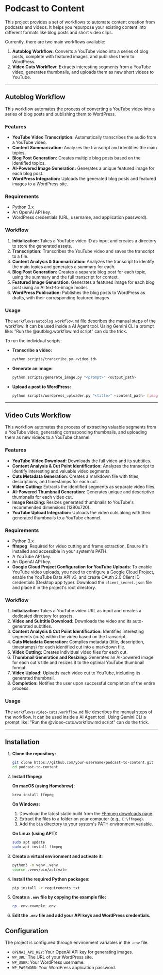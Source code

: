 # Podcast to Content

This project provides a set of workflows to automate content creation from podcasts and videos. It helps you repurpose your existing content into different formats like blog posts and short video clips.

Currently, there are two main workflows available:

1.  **Autoblog Workflow:** Converts a YouTube video into a series of blog posts, complete with featured images, and publishes them to WordPress.
2.  **Video Cuts Workflow:** Extracts interesting segments from a YouTube video, generates thumbnails, and uploads them as new short videos to YouTube.

---

## Autoblog Workflow

This workflow automates the process of converting a YouTube video into a series of blog posts and publishing them to WordPress.

### Features

-   **YouTube Video Transcription:** Automatically transcribes the audio from a YouTube video.
-   **Content Summarization:** Analyzes the transcript and identifies the main topics.
-   **Blog Post Generation:** Creates multiple blog posts based on the identified topics.
-   **AI-Powered Image Generation:** Generates a unique featured image for each blog post.
-   **WordPress Integration:** Uploads the generated blog posts and featured images to a WordPress site.

### Requirements

-   Python 3.x
-   An OpenAI API key.
-   WordPress credentials (URL, username, and application password).

### Workflow

1.  **Initialization:** Takes a YouTube video ID as input and creates a directory to store the generated assets.
2.  **Transcription:** Transcribes the YouTube video and saves the transcript to a file.
3.  **Content Analysis & Summarization:** Analyzes the transcript to identify the main topics and generates a summary for each.
4.  **Blog Post Generation:** Creates a separate blog post for each topic, using the summary and the full transcript for context.
5.  **Featured Image Generation:** Generates a featured image for each blog post using an AI text-to-image model.
6.  **WordPress Publication:** Publishes the blog posts to WordPress as drafts, with their corresponding featured images.

### Usage

The `workflows/autoblog.workflow.md` file describes the manual steps of the workflow. It can be used inside a AI Agent tool. Using Gemini CLI a prompt like: "Run the @autblog.workflow.md script" can do the trick.

To run the individual scripts:

-   **Transcribe a video:**
    ```bash
    python scripts/transcribe.py <video_id>
    ```
-   **Generate an image:**
    ```bash
    python scripts/generate_image.py "<prompt>" <output_path>
    ```
-   **Upload a post to WordPress:**
    ```bash
    python scripts/wordpress_uploader.py "<title>" <content_path> [image_path]
    ```

---

## Video Cuts Workflow

This workflow automates the process of extracting valuable segments from a YouTube video, generating corresponding thumbnails, and uploading them as new videos to a YouTube channel.

### Features

-   **YouTube Video Download:** Downloads the full video and its subtitles.
-   **Content Analysis & Cut Point Identification:** Analyzes the transcript to identify interesting and valuable video segments.
-   **Cuts Metadata Generation:** Creates a markdown file with titles, descriptions, and timestamps for each cut.
-   **Video Cutting:** Extracts the identified segments as separate video files.
-   **AI-Powered Thumbnail Generation:** Generates unique and descriptive thumbnails for each video cut.
-   **Image Resizing:** Resizes generated thumbnails to YouTube's recommended dimensions (1280x720).
-   **YouTube Upload Integration:** Uploads the video cuts along with their generated thumbnails to a YouTube channel.

### Requirements

-   Python 3.x
-   **ffmpeg**: Required for video cutting and frame extraction. Ensure it's installed and accessible in your system's PATH.
-   A YouTube API key.
-   An OpenAI API key.
-   **Google Cloud Project Configuration for YouTube Uploads**:
    To enable YouTube video uploads, you need to configure a Google Cloud Project, enable the YouTube Data API v3, and create OAuth 2.0 Client ID credentials (Desktop app type). Download the `client_secret.json` file and place it in the project's root directory.

### Workflow

1.  **Initialization:** Takes a YouTube video URL as input and creates a dedicated directory for assets.
2.  **Video and Subtitle Download:** Downloads the video and its auto-generated subtitles.
3.  **Content Analysis & Cut Point Identification:** Identifies interesting segments (cuts) within the video based on the transcript.
4.  **Cuts Metadata Generation:** Compiles metadata (title, description, timestamps) for each identified cut into a markdown file.
5.  **Video Cutting:** Creates individual video files for each cut.
6.  **Thumbnail Generation and Resizing:** Generates an AI-powered image for each cut's title and resizes it to the optimal YouTube thumbnail format.
7.  **Video Upload:** Uploads each video cut to YouTube, including its generated thumbnail.
8.  **Completion:** Notifies the user upon successful completion of the entire process.

### Usage

The `workflows/video-cuts.workflow.md` file describes the manual steps of the workflow. It can be used inside a AI Agent tool. Using Gemini CLI a prompt like: "Run the @video-cuts.workflow.md script" can do the trick.

---

## Installation

1.  **Clone the repository:**
    ```bash
    git clone https://github.com/your-username/podcast-to-content.git
    cd podcast-to-content
    ```

2.  **Install ffmpeg:**

    **On macOS (using Homebrew):**
    ```bash
    brew install ffmpeg
    ```

    **On Windows:**
    1. Download the latest static build from the [FFmpeg downloads page](https://ffmpeg.org/download.html).
    2. Extract the files to a folder on your computer (e.g., `C:\ffmpeg`).
    3. Add the `bin` directory to your system's PATH environment variable.

    **On Linux (using APT):**
    ```bash
    sudo apt update
    sudo apt install ffmpeg
    ```

3.  **Create a virtual environment and activate it:**
    ```bash
    python3 -m venv .venv
    source .venv/bin/activate
    ```

4.  **Install the required Python packages:**
    ```bash
    pip install -r requirements.txt
    ```

5.  **Create a `.env` file by copying the example file:**
    ```bash
    cp .env.example .env
    ```

6.  **Edit the `.env` file and add your API keys and WordPress credentials.**

## Configuration

The project is configured through environment variables in the `.env` file.

-   `OPENAI_API_KEY`: Your OpenAI API key for generating images.
-   `WP_URL`: The URL of your WordPress site.
-   `WP_USER`: Your WordPress username.
-   `WP_PASSWORD`: Your WordPress application password.